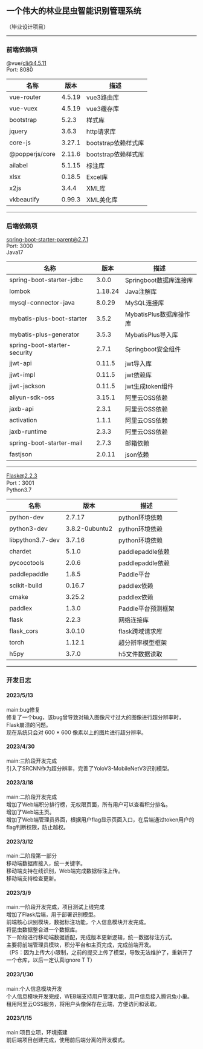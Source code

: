 ## 一个伟大的林业昆虫智能识别管理系统     
（毕业设计项目）    

***
### 前端依赖项      
@vue/cli@4.5.11      
Port: 8080      

| 名称 | 版本 | 描述 |      
| ------ | ------ | ------ |     
| vue-router | 4.5.19 | vue3路由库 |      
| vue-vuex | 4.5.19 | vue3缓存库 |      
| bootstrap | 5.2.3 | 样式库 |      
| jquery | 3.6.3 | http请求库 |      
| core-js | 3.27.1 | bootstrap依赖样式库 |      
| @popperjs/core | 2.11.6 | bootstrap依赖样式库 |      
| ailabel | 5.1.15 | 标注库 |      
| xlsx | 0.18.5 | Excel库 |       
| x2js | 3.4.4 | XML库 |      
| vkbeautify | 0.99.3 | XML美化库 |      

***
### 后端依赖项     
spring-boot-starter-parent@2.7.1       
Port: 3000        
Java17

| 名称 | 版本 | 描述 |      
| ------ | ------ | ------ |      
| spring-boot-starter-jdbc | 3.0.0 | Springboot数据库连接库 |      
| lombok | 1.18.24 | Java注解库 |      
| mysql-connector-java | 8.0.29 | MySQL连接库 |      
| mybatis-plus-boot-starter | 3.5.2 | MybatisPlus数据库操作库 |      
| mybatis-plus-generator | 3.5.3 | MybatisPlus导入库 |      
| spring-boot-starter-security | 2.7.1 | Springboot安全组件 |      
| jjwt-api | 0.11.5 | jwt导入库 |      
| jjwt-impl | 0.11.5 | jwt依赖库 |      
| jjwt-jackson | 0.11.5 | jwt生成token组件 |      
| aliyun-sdk-oss | 3.15.1 | 阿里云OSS依赖 |      
| jaxb-api | 2.3.1 | 阿里云OSS依赖 |      
| activation | 1.1.1 | 阿里云OSS依赖 |      
| jaxb-runtime | 2.3.3 | 阿里云OSS依赖 |      
| spring-boot-starter-mail | 2.7.3 | 邮箱依赖 |      
| fastjson | 2.0.11 | json依赖 |      

***     
Flask@2.2.3      
Port：3001       
Python3.7

| 名称 | 版本 | 描述 |      
| ------ | ------ | ------ |      
| python-dev | 2.7.17 | python环境依赖 |      
| python3-dev | 3.8.2-0ubuntu2 | python环境依赖 |      
| libpython3.7-dev | 3.7.16 | python环境依赖 |      
| chardet | 5.1.0 | paddlepaddle依赖 |      
| pycocotools | 2.0.6 | paddlepaddle依赖 |      
| paddlepaddle | 1.8.5 | Paddle平台 |      
| scikit-build | 0.16.7 | paddlex依赖 |      
| cmake | 3.25.2 | paddlex依赖 |      
| paddlex | 1.3.0 | Paddle平台预测框架 |      
| flask | 2.2.3 | 网络连接库 |      
| flask_cors | 3.0.10 | flask跨域请求库 |        
| torch | 1.12.1 | 超分辨率模型框架 |      
| h5py | 3.7.0 | h5文件数据读取 |      

***
### 开发日志     

#### 2023/5/13          
main:bug修复        
修复了一个bug，该bug曾导致对输入图像尺寸过大的图像进行超分辨率时，Flask崩溃的问题。         
现在系统只会对 600 * 600 像素以上的图片进行超分辨率。        

#### 2023/4/30      
main:三阶段开发完成        
引入了SRCNN作为超分辨率，完善了YoloV3-MobileNetV3识别模型。         

#### 2023/3/18       
main:二阶段开发完成         
增加了Web端积分排行榜，无权限页面，所有用户可以查看积分排名。       
增加了Web端主页。       
增加了Web端管理员界面，根据用户flag显示页面入口，在后端通过token用户的flag判断权限，防止越权。      

#### 2023/3/12      
main:二阶段第一部分       
移动端数据库接入，统一关键字。     
移动端支持在线识别，Web端完成数据标注上传。      
移动端支持检查更新。         

#### 2023/3/9     
main:一阶段开发完成，项目测试上线完成      
增加了Flask后端，用于部署识别模型。     
前端核心识别模块，数据标注功能，个人信息模块开发完成。     
将昆虫数据整合进一个数据库。      
下一阶段进行移动端数据适配，完成版本更新逻辑，统一数据标注方式。      
主要将前端管理员模块，积分平台和主页完成，完成前端开发。      
（PS：因为上传大小限制，之前的提交上传了模型，导致无法维护了，重新开了一个仓库，以后一定认真ignore T T）     

#### 2023/1/30     
main:个人信息模块开发     
个人信息模块开发完成，WEB端支持用户管理功能，用户信息接入腾讯兔小巢。      
租用阿里云OSS服务，将用户头像保存在云端，方便访问和读取。      

#### 2023/1/15     
main:项目立项，环境搭建      
前后端项目创建完成，使用前后端分离的开发模式。    